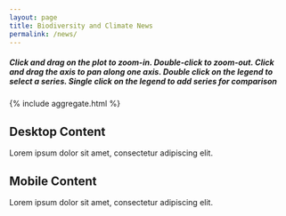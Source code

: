 ```yaml
---
layout: page
title: Biodiversity and Climate News
permalink: /news/
---
```


<h5>
Click and drag on the plot to zoom-in. Double-click to zoom-out. Click and drag the axis to pan along one axis. Double click on the legend to select a series. Single click on the legend to add series for comparison
</h5>



  {% include aggregate.html %}
 
<div class="desktop">
	<h2>Desktop Content</h2>
	<p>Lorem ipsum dolor sit amet, consectetur adipiscing elit.</p>
</div>

<!-- Content for mobile devices -->
<div class="mobile">
	<h2>Mobile Content</h2>
	<p>Lorem ipsum dolor sit amet, consectetur adipiscing elit.</p>
</div>

<!-- Styles for desktop and mobile devices -->
<style>
	.desktop {
		display: block;
	}
	@media only screen and (max-width: 600px) {
		.mobile {
			display: block;
		}
		.desktop {
			display: none;
		}
	}
</style>
